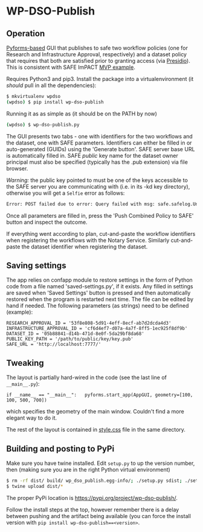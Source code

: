 # WP-DSO-Publish

## Operation

[Pyforms-based](https://pyforms-gui.readthedocs.io/en/v4/index.html) GUI that publishes to safe two workflow policies 
(one for Research and Infrastructure Approval, respectively) and a dataset policy that requires
that both are satisfied prior to granting access (via [Presidio](https://github.com/RENCI-NRIG/impact-presidio)).
This is consistent with SAFE ImPACT 
[MVP example](https://github.com/RENCI-NRIG/impact-docker-images/tree/master/safe-server/1.0.1).

Requires Python3 and pip3. Install the package into a virtualenvironment (it *should* pull in all the dependencies):
```bash
$ mkvirtualenv wpdso
(wpdso) $ pip install wp-dso-publish
```

Running it as as simple as (it should be on the PATH by now)
```bash
(wpdso) $ wp-dso-publish.py
```

The GUI presents two tabs - one with identifiers for the two workflows and the dataset, one with SAFE parameters.
Identifiers can either be filled in or auto-generated (GUIDs) using the 'Generate button'. SAFE server base
URL is automatically filled in. SAFE *public* key name for the dataset owner principal must also be specified
(typically has the .pub extension) via file browser. 

*Warning:* the public key pointed to must be one of the keys accessible to the SAFE server you are communicating
with (i.e. in its -kd key directory), otherwise you will get a `Selfie` error as follows:
```bash
Error: POST failed due to error: Query failed with msg: safe.safelog.UnSafeException: cannot sign since principal (Selfie) not defined Set(StrLit(Self))
```

Once all parameters are filled in, press the 'Push Combined Policy to SAFE' button and inspect the outcome. 

If everything went according to plan, cut-and-paste the workflow identifiers when registering the workflows
with the Notary Service. Similarly cut-and-paste the dataset identifier when registering the dataset. 

## Saving settings

The app relies on confapp module to restore settings in the form of Python code from a file named 
'saved-settings.py', if it exists. Any filled in settings are saved when 'Saved Settings' button is
pressed and then automatically restored when the program is restarted next time. The file can be edited
by hand if needed. The following parameters (as strings) need to be defined (example):
```
RESEARCH_APPROVAL_ID = '53f8e808-5d91-4eff-8ecf-ab7d2dcda4d3'
INFRASTRUCTURE_APPROVAL_ID = 'cf6d4ef7-d07a-4a7f-8ff5-1ec925f8df9b'
DATASET_ID = '05b88841-d14b-471d-8e0f-5da29bf8da68'
PUBLIC_KEY_PATH = '/path/to/public/key/key.pub'
SAFE_URL = 'http://localhost:7777/'
```

## Tweaking

The layout is partially hard-wired in the code (see the last line of `__main__.py`):
```
if __name__ == "__main__":   pyforms.start_app(AppGUI, geometry=[100, 100, 500, 700])
```
which specifies the geometry of the main window. Couldn't find a more elegant way to do it.

The rest of the layout is contained in [style.css](wp_dso_publish/style.css) file in the same directory. 

## Building and posting to PyPi

Make sure you have twine installed. Edit `setup.py` to up the version number, then (making
sure you are in the right Python virtual environment) 

```bash
$ rm -rf dist/ build/ wp_dso_publish.egg-info/; ./setup.py sdist; ./setup.py bdist_wheel --universal
$ twine upload dist/*
```

The proper PyPi location is https://pypi.org/project/wp-dso-publish/.

Follow the install steps at the top, however remember there is a delay between pushing
and the artifact being available (you can force the install version with `pip install wp-dso-publish==<version>`.